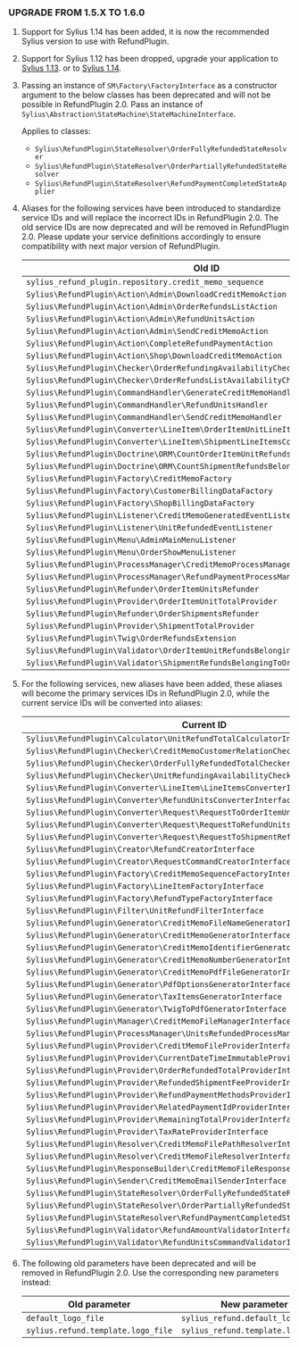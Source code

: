 ### UPGRADE FROM 1.5.X TO 1.6.0

1. Support for Sylius 1.14 has been added, it is now the recommended Sylius version to use with RefundPlugin.

1. Support for Sylius 1.12 has been dropped, upgrade your application to [Sylius 1.13](https://github.com/Sylius/Sylius/blob/1.13/UPGRADE-1.13.md).
   or to [Sylius 1.14](https://github.com/Sylius/Sylius/blob/1.14/UPGRADE-1.14.md).

1. Passing an instance of `SM\Factory\FactoryInterface` as a constructor argument to the below classes has been deprecated 
   and will not be possible in RefundPlugin 2.0. Pass an instance of `Sylius\Abstraction\StateMachine\StateMachineInterface`.

   Applies to classes:
   - `Sylius\RefundPlugin\StateResolver\OrderFullyRefundedStateResolver`
   - `Sylius\RefundPlugin\StateResolver\OrderPartiallyRefundedStateResolver`
   - `Sylius\RefundPlugin\StateResolver\RefundPaymentCompletedStateApplier`

1. Aliases for the following services have been introduced to standardize service IDs and will replace the incorrect IDs 
   in RefundPlugin 2.0. The old service IDs are now deprecated and will be removed in RefundPlugin 2.0. 
   Please update your service definitions accordingly to ensure compatibility with next major version of RefundPlugin.

   | Old ID                                                                            | New ID                                                                              |
   |-----------------------------------------------------------------------------------|-------------------------------------------------------------------------------------|
   | `sylius_refund_plugin.repository.credit_memo_sequence`                            | `sylius_refund.repository.credit_memo_sequence`                                     |
   | `Sylius\RefundPlugin\Action\Admin\DownloadCreditMemoAction`                       | `sylius_refund.controller.admin.download_credit_memo`                               |
   | `Sylius\RefundPlugin\Action\Admin\OrderRefundsListAction`                         | `sylius_refund.controller.admin.order_refunds_list`                                 |
   | `Sylius\RefundPlugin\Action\Admin\RefundUnitsAction`                              | `sylius_refund.controller.admin.refund_units`                                       |
   | `Sylius\RefundPlugin\Action\Admin\SendCreditMemoAction`                           | `sylius_refund.controller.admin.send_credit_memo`                                   |
   | `Sylius\RefundPlugin\Action\CompleteRefundPaymentAction`                          | `sylius_refund.controller.complete_refund_payment`                                  |
   | `Sylius\RefundPlugin\Action\Shop\DownloadCreditMemoAction`                        | `sylius_refund.controller.shop.download_credit_memo`                                |
   | `Sylius\RefundPlugin\Checker\OrderRefundingAvailabilityChecker`                   | `sylius_refund.checker.order_refunding_availability`                                |
   | `Sylius\RefundPlugin\Checker\OrderRefundsListAvailabilityChecker`                 | `sylius_refund.checker.order_refunds_list_availability`                             |
   | `Sylius\RefundPlugin\CommandHandler\GenerateCreditMemoHandler`                    | `sylius_refund.command_handler.generate_credit_memo`                                |
   | `Sylius\RefundPlugin\CommandHandler\RefundUnitsHandler`                           | `sylius_refund.command_handler.refund_units`                                        |
   | `Sylius\RefundPlugin\CommandHandler\SendCreditMemoHandler`                        | `sylius_refund.command_handler.send_credit_memo`                                    |
   | `Sylius\RefundPlugin\Converter\LineItem\OrderItemUnitLineItemsConverter`          | `sylius_refund.converter.line_items.order_item_unit`                                |
   | `Sylius\RefundPlugin\Converter\LineItem\ShipmentLineItemsConverter`               | `sylius_refund.converter.line_items.shipment`                                       |
   | `Sylius\RefundPlugin\Doctrine\ORM\CountOrderItemUnitRefundsBelongingToOrderQuery` | `sylius_refund.doctrine.orm.query.count_order_item_unit_refunds_belonging_to_order` |
   | `Sylius\RefundPlugin\Doctrine\ORM\CountShipmentRefundsBelongingToOrderQuery`      | `sylius_refund.doctrine.orm.query.count_shipment_refunds_belonging_to_order`        |
   | `Sylius\RefundPlugin\Factory\CreditMemoFactory`                                   | `sylius_refund.custom_factory.credit_memo`                                          |
   | `Sylius\RefundPlugin\Factory\CustomerBillingDataFactory`                          | `sylius_refund.custom_factory.customer_billing_data`                                |
   | `Sylius\RefundPlugin\Factory\ShopBillingDataFactory`                              | `sylius_refund.custom_factory.shop_billing_data`                                    |
   | `Sylius\RefundPlugin\Listener\CreditMemoGeneratedEventListener`                   | `sylius_refund.listener.credit_memo_generated`                                      |
   | `Sylius\RefundPlugin\Listener\UnitRefundedEventListener`                          | `sylius_refund.listener.unit_refunded`                                              |
   | `Sylius\RefundPlugin\Menu\AdminMainMenuListener`                                  | `sylius_refund.listener.admin_main_menu`                                            |
   | `Sylius\RefundPlugin\Menu\OrderShowMenuListener`                                  | `sylius_refund.listener.order_show_menu`                                            |
   | `Sylius\RefundPlugin\ProcessManager\CreditMemoProcessManager`                     | `sylius_refund.process_manager.credit_memo`                                         |
   | `Sylius\RefundPlugin\ProcessManager\RefundPaymentProcessManager`                  | `sylius_refund.process_manager.refund_payment`                                      |
   | `Sylius\RefundPlugin\Refunder\OrderItemUnitsRefunder`                             | `sylius_refund.refunder.order_item_units`                                           |
   | `Sylius\RefundPlugin\Provider\OrderItemUnitTotalProvider`                         | `sylius_refund.provider.order_item_unit_total`                                      |
   | `Sylius\RefundPlugin\Refunder\OrderShipmentsRefunder`                             | `sylius_refund.refunder.order_shipments`                                            |
   | `Sylius\RefundPlugin\Provider\ShipmentTotalProvider`                              | `sylius_refund.provider.shipment_total`                                             |
   | `Sylius\RefundPlugin\Twig\OrderRefundsExtension`                                  | `sylius_refund.twig.extension.order_refunds`                                        |
   | `Sylius\RefundPlugin\Validator\OrderItemUnitRefundsBelongingToOrderValidator`     | `sylius_refund.validator.order_item_unit_refunds_belonging_to_order`                |
   | `Sylius\RefundPlugin\Validator\ShipmentRefundsBelongingToOrderValidator`          | `sylius_refund.validator.shipment_refunds_belonging_to_order`                       |

1. For the following services, new aliases have been added, these aliases will become the primary services IDs 
   in RefundPlugin 2.0, while the current service IDs will be converted into aliases:

   | Current ID                                                                       | New Alias                                                       |
   |----------------------------------------------------------------------------------|-----------------------------------------------------------------|
   | `Sylius\RefundPlugin\Calculator\UnitRefundTotalCalculatorInterface`              | `sylius_refund.calculator.unit_refund_total`                    |
   | `Sylius\RefundPlugin\Checker\CreditMemoCustomerRelationCheckerInterface`         | `sylius_refund.checker.credit_memo_customer_relation`           |
   | `Sylius\RefundPlugin\Checker\OrderFullyRefundedTotalCheckerInterface`            | `sylius_refund.checker.order_fully_refunded_total`              |
   | `Sylius\RefundPlugin\Checker\UnitRefundingAvailabilityCheckerInterface`          | `sylius_refund.checker.unit_refunding_availability`             |
   | `Sylius\RefundPlugin\Converter\LineItem\LineItemsConverterInterface`             | `sylius_refund.converter.line_items`                            |
   | `Sylius\RefundPlugin\Converter\RefundUnitsConverterInterface`                    | `sylius_refund.converter.refund_units`                          |
   | `Sylius\RefundPlugin\Converter\Request\RequestToOrderItemUnitRefundConverter`    | `sylius_refund.converter.request_to_order_item_unit_refund`     |
   | `Sylius\RefundPlugin\Converter\Request\RequestToRefundUnitsConverterInterface`   | `sylius_refund.converter.request_to_refund_units`               |
   | `Sylius\RefundPlugin\Converter\Request\RequestToShipmentRefundConverter`         | `sylius_refund.converter.request_to_shipment_refund`            |
   | `Sylius\RefundPlugin\Creator\RefundCreatorInterface`                             | `sylius_refund.creator.refund`                                  |
   | `Sylius\RefundPlugin\Creator\RequestCommandCreatorInterface`                     | `sylius_refund.creator.request_command`                         |
   | `Sylius\RefundPlugin\Factory\CreditMemoSequenceFactoryInterface`                 | `sylius_refund.factory.credit_memo_sequence`                    |
   | `Sylius\RefundPlugin\Factory\LineItemFactoryInterface`                           | `sylius_refund.factory.line_item`                               |
   | `Sylius\RefundPlugin\Factory\RefundTypeFactoryInterface`                         | `sylius_refund.factory.refund_type`                             |
   | `Sylius\RefundPlugin\Filter\UnitRefundFilterInterface`                           | `sylius_refund.filter.unit_refund`                              |
   | `Sylius\RefundPlugin\Generator\CreditMemoFileNameGeneratorInterface`             | `sylius_refund.generator.credit_memo_file_name`                 |
   | `Sylius\RefundPlugin\Generator\CreditMemoGeneratorInterface`                     | `sylius_refund.generator.credit_memo`                           |
   | `Sylius\RefundPlugin\Generator\CreditMemoIdentifierGeneratorInterface`           | `sylius_refund.generator.credit_memo_identifier`                |
   | `Sylius\RefundPlugin\Generator\CreditMemoNumberGeneratorInterface`               | `sylius_refund.generator.credit_memo_number`                    |
   | `Sylius\RefundPlugin\Generator\CreditMemoPdfFileGeneratorInterface`              | `sylius_refund.generator.credit_memo_pdf_file`                  |
   | `Sylius\RefundPlugin\Generator\PdfOptionsGeneratorInterface`                     | `sylius_refund.generator.pdf_options`                           |
   | `Sylius\RefundPlugin\Generator\TaxItemsGeneratorInterface`                       | `sylius_refund.generator.tax_items`                             |
   | `Sylius\RefundPlugin\Generator\TwigToPdfGeneratorInterface`                      | `sylius_refund.generator.twig_to_pdf`                           |
   | `Sylius\RefundPlugin\Manager\CreditMemoFileManagerInterface`                     | `sylius_refund.manager.credit_memo_file`                        |
   | `Sylius\RefundPlugin\ProcessManager\UnitsRefundedProcessManagerInterface`        | `sylius_refund.process_manager.units_refunded`                  |
   | `Sylius\RefundPlugin\Provider\CreditMemoFileProviderInterface`                   | `sylius_refund.provider.credit_memo_file`                       |
   | `Sylius\RefundPlugin\Provider\CurrentDateTimeImmutableProviderInterface`         | `sylius_refund.provider.current_date_time_immutable`            |
   | `Sylius\RefundPlugin\Provider\OrderRefundedTotalProviderInterface`               | `sylius_refund.provider.order_refunded_total`                   |
   | `Sylius\RefundPlugin\Provider\RefundedShipmentFeeProviderInterface`              | `sylius_refund.provider.refunded_shipment_fee`                  |
   | `Sylius\RefundPlugin\Provider\RefundPaymentMethodsProviderInterface`             | `sylius_refund.provider.refund_payment_methods`                 |
   | `Sylius\RefundPlugin\Provider\RelatedPaymentIdProviderInterface`                 | `sylius_refund.provider.related_payment_id`                     |
   | `Sylius\RefundPlugin\Provider\RemainingTotalProviderInterface`                   | `sylius_refund.provider.remaining_total`                        |
   | `Sylius\RefundPlugin\Provider\TaxRateProviderInterface`                          | `sylius_refund.provider.tax_rate`                               |
   | `Sylius\RefundPlugin\Resolver\CreditMemoFilePathResolverInterface`               | `sylius_refund.resolver.credit_memo_file_path`                  |
   | `Sylius\RefundPlugin\Resolver\CreditMemoFileResolverInterface`                   | `sylius_refund.resolver.credit_memo_file`                       |
   | `Sylius\RefundPlugin\ResponseBuilder\CreditMemoFileResponseBuilderInterface`     | `sylius_refund.response_builder.credit_memo_file`               |
   | `Sylius\RefundPlugin\Sender\CreditMemoEmailSenderInterface`                      | `sylius_refund.email_sender.credit_memo`                        |
   | `Sylius\RefundPlugin\StateResolver\OrderFullyRefundedStateResolverInterface`     | `sylius_refund.state_resolver.order_fully_refunded`             |
   | `Sylius\RefundPlugin\StateResolver\OrderPartiallyRefundedStateResolverInterface` | `sylius_refund.state_resolver.order_partially_refunded`         |
   | `Sylius\RefundPlugin\StateResolver\RefundPaymentCompletedStateApplierInterface`  | `sylius_refund.state_resolver.refund_payment_completed_applier` |
   | `Sylius\RefundPlugin\Validator\RefundAmountValidatorInterface`                   | `sylius_refund.validator.refund_amount`                         |
   | `Sylius\RefundPlugin\Validator\RefundUnitsCommandValidatorInterface`             | `sylius_refund.validator.refund_units_command`                  |

1. The following old parameters have been deprecated and will be removed in RefundPlugin 2.0. Use the corresponding new parameters instead:

   | Old parameter                      | New parameter                      | 
   |------------------------------------|------------------------------------|
   | `default_logo_file`                | `sylius_refund.default_logo_file`  |
   | `sylius.refund.template.logo_file` | `sylius_refund.template.logo_file` |
